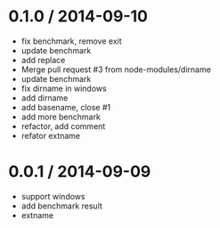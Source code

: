 
0.1.0 / 2014-09-10 
==================

  * fix benchmark, remove exit
  * update benchmark
  * add replace
  * Merge pull request #3 from node-modules/dirname
  * update benchmark
  * fix dirname in windows
  * add dirname
  * add basename, close #1
  * add more benchmark
  * refactor, add comment
  * refator extname

0.0.1 / 2014-09-09 
==================

  * support windows
  * add benchmark result
  * extname
